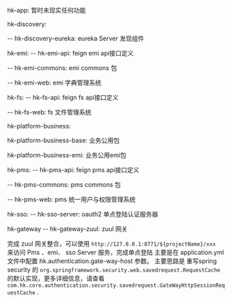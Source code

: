 hk-app:
暂时未现实任何功能

hk-discovery:

-- hk-discovery-eureka: eureka Server 发现组件
   
hk-emi:
-- hk-emi-api: feign emi api接口定义

-- hk-emi-commons: emi commons 包

-- hk-emi-web: emi 字典管理系统

hk-fs:
-- hk-fs-api: feign fs api接口定义

-- hk-fs-web: fs 文件管理系统

hk-platform-business:

hk-platform-business-base: 业务公用包

hk-platform-business-emi:  业务公用emi包

hk-pms:
-- hk-pms-api: feign pms api接口定义

-- hk-pms-commons: pms commons 包

-- hk-pms-web: pms 统一用户与权限管理系统

hk-sso:
-- hk-sso-server: oauth2 单点登陆认证服务器

hk-gateway
-- hk-gateway-zuul: zuul 网关

完成 zuul 网关整合，可以使用 `http://127.0.0.1:8771/${projectName}/xxx ` 来访问 Pms 、emi、 sso Server 服务，完成单点登陆
主要是在 application.yml文件中配置 hk.authentication.gate-way-host 参数。
主要思路是 重写spring security 的 `org.springframework.security.web.savedrequest.RequestCache` 的默认实现，更多详细信息，请查看 `com.hk.core.authentication.security.savedrequest.GateWayHttpSessionRequestCache` .